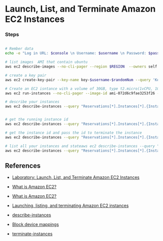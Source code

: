 # Launch, List, and Terminate Amazon EC2 Instances

### Steps
```bash

# Rember data
echo -e "Log in URL: $console \n Username: $username \n Password: $password"

# list images  AMI that contain ubuntu
aws ec2 describe-images --no-cli-pager --region $REGION  --owners self amazon --filters "Name=description,Values=*ubuntu2004*" --query 'Images[*].[ImageId]' --output text

# create a key pair
aws ec2 create-key-pair --key-name key-$username-$randomNum --query 'KeyMaterial' --output text > key-$username-$randomNum-keypair.pem

# Create an EC2 isntance with a volume of 30GB, type t2.micro(1vCPU, 1GB RAM)
aws ec2 run-instances --no-cli-pager --image-id ami-072d6c9fae3253f26 --count 1 --instance-type t2.micro --key-name key-$username-$randomNum --block-device-mappings 'DeviceName=/dev/sda1,Ebs={VolumeSize=30}'

# describe your instances
aws ec2 describe-instances --query "Reservations[*].Instances[*].{Instance:InstanceId,Subnet:SubnetId,State:State.Name}" --output json


# get the running instance id
aws ec2 describe-instances --query "Reservations[*].Instances[*].{InstanceId:InstanceId}" --output json | jq -r .[][].InstanceId

# get the instance id and pass the id to terminate the instance
aws ec2 describe-instances --query "Reservations[*].Instances[*].{InstanceId:InstanceId}" --output json | jq -r .[][].InstanceId | xargs aws ec2 terminate-instances --instance-ids

# list all your instances and stateaws ec2 describe-instances --query "Reservations[*].Instances[*].{Instance:InstanceId,Subnet:SubnetId,State:State.Name}" --output json
aws ec2 describe-instances --query "Reservations[*].Instances[*].{Instance:InstanceId,Subnet:SubnetId,State:State.Name}" --output json


```

## References


- [Laboratory: Launch, List, and Terminate Amazon EC2 Instances](https://learning.oreilly.com/scenarios/launch-list-and/9781098147372/)


- [What is Amazon EC2?](https://docs.aws.amazon.com/AWSEC2/latest/UserGuide/concepts.html)
- [What is Amazon EC2?](https://aws.amazon.com/pm/ec2/)
- [Launching, listing, and terminating Amazon EC2 instances](https://docs.aws.amazon.com/cli/latest/userguide/cli-services-ec2-instances.html)


- [describe-instances](https://docs.aws.amazon.com/cli/latest/reference/ec2/describe-instances.html#options)
- [Block device mappings](https://docs.aws.amazon.com/AWSEC2/latest/UserGuide/block-device-mapping-concepts.html)
- [terminate-instances](https://docs.aws.amazon.com/cli/latest/reference/ec2/terminate-instances.html)
